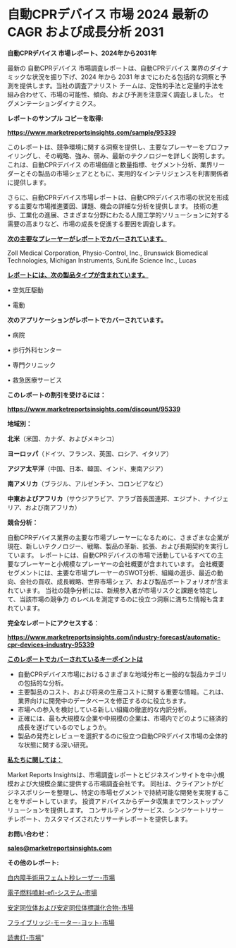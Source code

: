 # 自動CPRデバイス 市場 2024 最新の CAGR および成長分析 2031

<strong>自動CPRデバイス 市場レポート、2024年から2031年</strong>

最新の 自動CPRデバイス 市場調査レポートは、自動CPRデバイス 業界のダイナミックな状況を掘り下げ、2024 年から 2031 年までにわたる包括的な洞察と予測を提供します。当社の調査アナリスト チームは、定性的手法と定量的手法を組み合わせて、市場の可能性、傾向、および予測を注意深く調査しました。 セグメンテーションダイナミクス。



<strong>レポートのサンプル コピーを取得:</strong> <a href=https://www.marketreportsinsights.com/sample/95339>

<strong><u>https://www.marketreportsinsights.com/sample/95339</u></strong></a>

このレポートは、競争環境に関する洞察を提供し、主要なプレーヤーをプロファイリングし、その戦略、強み、弱み、最新のテクノロジーを詳しく説明します。 これは、自動CPRデバイス の市場価値と数量指標、セグメント分析、業界リーダーとその製品の市場シェアとともに、実用的なインテリジェンスを利害関係者に提供します。

さらに、自動CPRデバイス市場レポートは、自動CPRデバイス市場の状況を形成する主要な市場推進要因、課題、機会の詳細な分析を提供します。 技術の進歩、工業化の進展、さまざまな分野にわたる人間工学的ソリューションに対する需要の高まりなど、市場の成長を促進する要因を調査します。



<strong><u>次の主要なプレーヤーがレポートでカバーされています。</u></strong>

Zoll Medical Corporation, Physio-Control, Inc., Brunswick Biomedical Technologies, Michigan Instruments, SunLife Science Inc., Lucas



<strong><u><b>レポートには、次の製品タイプが含まれています。</b></u></strong>

• 空気圧駆動

• 電動



<strong><b>次のアプリケーションがレポートでカバーされています。</b></strong>

• 病院

• 歩行外科センター

• 専門クリニック

• 救急医療サービス



<strong><b>このレポートの割引を受けるには：</b></strong><a href=https://www.marketreportsinsights.com/discount/95339>

<strong><u>https://www.marketreportsinsights.com/discount/95339</u></strong></a>



<strong>地域別：</strong>



<strong>北米</strong>（米国、カナダ、およびメキシコ）



<strong>ヨーロッパ</strong>（ドイツ、フランス、英国、ロシア、イタリア）



<strong>アジア太平洋</strong>（中国、日本、韓国、インド、東南アジア）



<strong>南アメリカ</strong>（ブラジル、アルゼンチン、コロンビアなど）



<strong>中東およびアフリカ</strong>（サウジアラビア、アラブ首長国連邦、エジプト、ナイジェリア、および南アフリカ）



<strong>競合分析：</strong>

自動CPRデバイス業界の主要な市場プレーヤーになるために、さまざまな企業が現在、新しいテクノロジー、戦略、製品の革新、拡張、および長期契約を実行しています。 レポートには、自動CPRデバイスの市場で活動しているすべての主要なプレーヤーと小規模なプレーヤーの会社概要が含まれています。 会社概要セグメントには、主要な市場プレーヤーのSWOT分析、組織の進歩、最近の動向、会社の買収、成長戦略、世界市場シェア、および製品ポートフォリオが含まれています。 当社の競争分析には、新規参入者が市場リスクと課題を特定して、当該市場の競争力 のレベルを測定するのに役立つ洞察に満ちた情報も含まれています。



<strong>完全なレポートにアクセスする</strong>：

<a href=https://www.marketreportsinsights.com/industry-forecast/automatic-cpr-devices-industry-95339>

<strong><u>https://www.marketreportsinsights.com/industry-forecast/automatic-cpr-devices-industry-95339</u></strong></a>



<strong><u><b>このレポートでカバーされているキーポイントは</b></u></strong>
<ul>
  <li>自動CPRデバイス市場におけるさまざまな地域分布と一般的な製品カテゴリの包括的な分析。</li>
  <li>主要製品のコスト、および将来の生産コストに関する重要な情報。これは、業界向けに開発中のデータベースを修正するのに役立ちます。</li>
  <li>市場への参入を検討している新しい組織の徹底的な内訳分析。</li>
  <li>正確には、最も大規模な企業や中規模の企業は、市場内でどのように経済的成長を遂げているのでしょうか。</li>
  <li>製品の発売とレビューを選択するのに役立つ自動CPRデバイス市場の全体的な状態に関する深い研究。</li>
</ul>


<strong><u><b>私たちに関しては：</b></u></strong>

Market Reports Insightsは、市場調査レポートとビジネスインサイトを中小規模および大規模企業に提供する市場調査会社です。 同社は、クライアントがビジネスポリシーを整理し、特定の市場セグメントで持続可能な開発を実現することをサポートしています。 投資アドバイスからデータ収集までワンストップソリューションを提供します。 コンサルティングサービス、シンジケートリサーチレポート、カスタマイズされたリサーチレポートを提供します。



<strong><b>お問い合わせ</b></strong>：

<a href=mailto:sales@marketreportsinsights.com>

<strong><u>sales@marketreportsinsights.com</u></strong></a>



<strong>その他のレポート:</strong>

<a href=https://www.linkedin.com/pulse/白内障手術用フェムト秒レーザー-市場-2023-swot-分析と成長率-xcvnf/>白内障手術用フェムト秒レーザー-市場</a>

<a href=https://www.linkedin.com/pulse/電子燃料噴射-efi-システム-市場-2023-年のダイナミクスとビジネストレンド-qjtlf/>電子燃料噴射-efi-システム-市場</a>

<a href=https://www.linkedin.com/pulse/安定同位体および安定同位体標識化合物-市場-2030-年までの需要に焦点を当てた-jjnmf/>安定同位体および安定同位体標識化合物-市場</a>

<a href=https://www.linkedin.com/pulse/フライブリッジ-モーター-ヨット-市場-2023-新興市場-将来の動向と市場需要-ybrhf/>フライブリッジ-モーター-ヨット-市場</a>

<a href=https://www.linkedin.com/pulse/読書灯-市場-2023-総合分析と事業成長戦略-2030-trend-titans-360-analysis-nnxrf/>読書灯-市場</a>"
